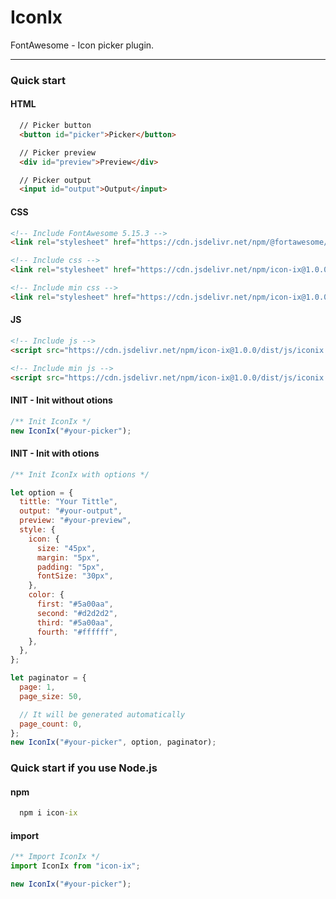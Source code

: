 # IconIx

FontAwesome - Icon picker plugin.

---

### Quick start

#### HTML

```html
  // Picker button
  <button id="picker">Picker</button>

  // Picker preview
  <div id="preview">Preview</div>

  // Picker output
  <input id="output">Output</input>
```

#### CSS

```html
<!-- Include FontAwesome 5.15.3 -->
<link rel="stylesheet" href="https://cdn.jsdelivr.net/npm/@fortawesome/fontawesome-free@5.15.3/css/all.css" />

<!-- Include css -->
<link rel="stylesheet" href="https://cdn.jsdelivr.net/npm/icon-ix@1.0.0/dist/css/iconix.css" />

<!-- Include min css -->
<link rel="stylesheet" href="https://cdn.jsdelivr.net/npm/icon-ix@1.0.0/dist/css/iconix.min.css"/>
```

#### JS

```html
<!-- Include js -->
<script src="https://cdn.jsdelivr.net/npm/icon-ix@1.0.0/dist/js/iconix.js"></script>

<!-- Include min js -->
<script src="https://cdn.jsdelivr.net/npm/icon-ix@1.0.0/dist/js/iconix.min.js"></script>
```

#### INIT - Init without otions

```js
/** Init IconIx */
new IconIx("#your-picker");
```

#### INIT - Init with otions

```js
/** Init IconIx with options */

let option = {
  tittle: "Your Tittle",
  output: "#your-output",
  preview: "#your-preview",
  style: {
    icon: {
      size: "45px",
      margin: "5px",
      padding: "5px",
      fontSize: "30px",
    },
    color: {
      first: "#5a00aa",
      second: "#d2d2d2",
      third: "#5a00aa",
      fourth: "#ffffff",
    },
  },
};

let paginator = {
  page: 1,
  page_size: 50,

  // It will be generated automatically
  page_count: 0,
};
new IconIx("#your-picker", option, paginator);
```


### Quick start if you use Node.js

#### npm

```cmd
  npm i icon-ix
```

#### import

```js
/** Import IconIx */
import IconIx from "icon-ix";

new IconIx("#your-picker");
```


